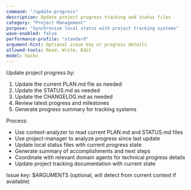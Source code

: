 ```yaml
---
command: "/update-progress"
description: Update project progress tracking and status files
category: "Project Management"
purpose: "Synchronize local status with project tracking systems"
wave-enabled: false
performance-profile: "standard"
argument-hint: Optional issue key or progress details
allowed-tools: Read, Write, Edit
model: haiku
---
```


Update project progress by:

1. Update the current PLAN.md file as needed
2. Update the STATUS.md as needed
3. Update the CHANGELOG.md as needed
4. Review latest progress and milestones
5. Generate progress summary for tracking systems

Process:

- Use context-analyzer to read current PLAN.md and STATUS.md files
- Use project-manager to analyze progress since last update
- Update local status files with current progress state
- Generate summary of accomplishments and next steps
- Coordinate with relevant domain agents for technical progress details
- Update project tracking documentation with current state

Issue key: $ARGUMENTS (optional, will detect from current context if available)